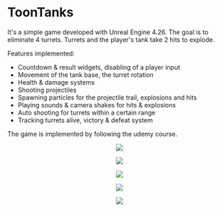 # ToonTanks

It's a simple game developed with Unreal Engine 4.26. The goal is to eliminate 4 turrets. Turrets and the player's tank take 2 hits to explode.

Features implemented:
- Countdown & result widgets, disabling of a player input
- Movement of the tank base, the turret rotation
- Health & damage systems
- Shooting projectiles
- Spawning particles for the projectile trail, explosions and hits
- Playing sounds & camera shakes for hits & explosions
- Auto shooting for turrets within a certain range
- Tracking turrets alive, victory & defeat system

The game is implemented by following the udemy course.

<p align="center">
    <img src="https://user-images.githubusercontent.com/26651009/125162447-29526680-e188-11eb-8286-277c214ab3f3.PNG"/>
</p>
<p align="center">
    <img src="https://user-images.githubusercontent.com/26651009/125162450-2bb4c080-e188-11eb-94fa-dc81e8915e1c.PNG"/>
</p>
<p align="center">
    <img src="https://user-images.githubusercontent.com/26651009/125162455-34a59200-e188-11eb-8f66-bc049c02eb62.PNG"/>
</p>
<p align="center">
    <img src="https://user-images.githubusercontent.com/26651009/125162796-22c4ee80-e18a-11eb-9d9a-26af7a1de720.PNG"/>
</p>
<p align="center">
    <img src="https://user-images.githubusercontent.com/26651009/125162452-2f484780-e188-11eb-96cc-96f85b37a57c.PNG"/>
</p>
